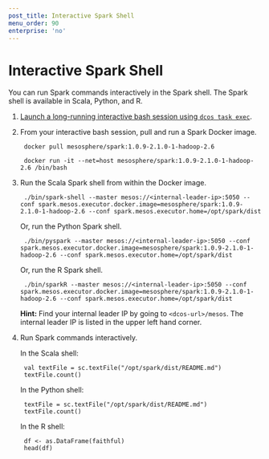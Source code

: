 ```yaml
---
post_title: Interactive Spark Shell
menu_order: 90
enterprise: 'no'
---
```


# Interactive Spark Shell

You can run Spark commands interactively in the Spark shell. The Spark shell is available in Scala, Python, and R.

1. [Launch a long-running interactive bash session using `dcos task exec`](https://dcos.io/docs/1.9/monitoring/debugging/cli-debugging/task-exec/#launch-a-long-running-interactive-bash-session).

1. From your interactive bash session, pull and run a Spark Docker image.

        docker pull mesosphere/spark:1.0.9-2.1.0-1-hadoop-2.6

        docker run -it --net=host mesosphere/spark:1.0.9-2.1.0-1-hadoop-2.6 /bin/bash

1. Run the Scala Spark shell from within the Docker image.

        ./bin/spark-shell --master mesos://<internal-leader-ip>:5050 --conf spark.mesos.executor.docker.image=mesosphere/spark:1.0.9-2.1.0-1-hadoop-2.6 --conf spark.mesos.executor.home=/opt/spark/dist

    Or, run the Python Spark shell.

        ./bin/pyspark --master mesos://<internal-leader-ip>:5050 --conf spark.mesos.executor.docker.image=mesosphere/spark:1.0.9-2.1.0-1-hadoop-2.6 --conf spark.mesos.executor.home=/opt/spark/dist

    Or, run the R Spark shell.

        ./bin/sparkR --master mesos://<internal-leader-ip>:5050 --conf spark.mesos.executor.docker.image=mesosphere/spark:1.0.9-2.1.0-1-hadoop-2.6 --conf spark.mesos.executor.home=/opt/spark/dist

    **Hint:** Find your internal leader IP by going to `<dcos-url>/mesos`. The internal leader IP is listed in the upper left hand corner.

1. Run Spark commands interactively.

    In the Scala shell:

        val textFile = sc.textFile("/opt/spark/dist/README.md")
        textFile.count()

    In the Python shell:

        textFile = sc.textFile("/opt/spark/dist/README.md")
        textFile.count()

    In the R shell:

        df <- as.DataFrame(faithful)
        head(df)

